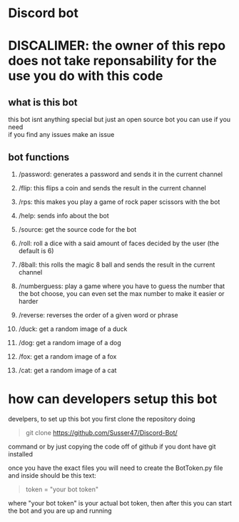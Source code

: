 # Discord bot

# DISCALIMER: the owner of this repo does not take reponsability for the use you do with this code

## what is this bot  
this bot isnt anything special but just an open source bot you can use if you need  
if you find any issues make an issue


## bot functions  
1. /password: generates a password and sends it in the current channel  

2. /flip: this flips a coin and sends the result in the current channel  

3. /rps: this makes you play a game of rock paper scissors with the bot

4. /help: sends info about the bot  

5. /source: get the source code for the bot

6. /roll: roll a dice with a said amount of faces decided by the user (the default is 6)  

7. /8ball: this rolls the magic 8 ball and sends the result in the current channel  

8. /numberguess: play a game where you have to guess the number that the bot choose, you can even set the max number to make it easier or harder

9. /reverse: reverses the order of a given word or phrase

10. /duck: get a random image of a duck  

11. /dog: get a random image of a dog  

12. /fox: get a random image of a fox  

13. /cat: get a random image of a cat

# how can developers setup this bot  
develpers, to set up this bot you first clone the repository doing  
> git clone https://github.com/Susser47/Discord-Bot/  

command or by just copying the code off of github if you dont have git installed  
  
once you have the exact files you will need to create the BotToken.py file and inside should be this text:  
> token = "your bot token"  

where "your bot token" is your actual bot token, then after this you can start the bot and you are up and running

